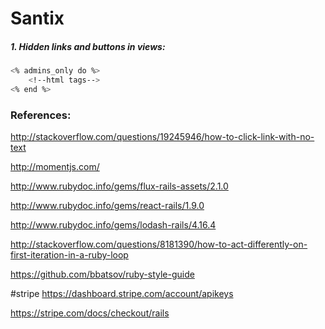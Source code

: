 # Santix

##### 1. Hidden links and buttons in views:
```sh
<% admins_only do %>
    <!--html tags-->    
<% end %>
```

### References:
http://stackoverflow.com/questions/19245946/how-to-click-link-with-no-text

http://momentjs.com/

http://www.rubydoc.info/gems/flux-rails-assets/2.1.0

http://www.rubydoc.info/gems/react-rails/1.9.0

http://www.rubydoc.info/gems/lodash-rails/4.16.4

http://stackoverflow.com/questions/8181390/how-to-act-differently-on-first-iteration-in-a-ruby-loop

https://github.com/bbatsov/ruby-style-guide

#stripe
https://dashboard.stripe.com/account/apikeys

https://stripe.com/docs/checkout/rails

